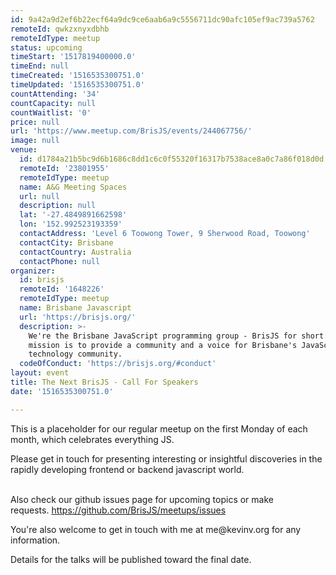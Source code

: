 ```yaml
---
id: 9a42a9d2ef6b22ecf64a9dc9ce6aab6a9c5556711dc90afc105ef9ac739a5762
remoteId: qwkzxnyxdbhb
remoteIdType: meetup
status: upcoming
timeStart: '1517819400000.0'
timeEnd: null
timeCreated: '1516535300751.0'
timeUpdated: '1516535300751.0'
countAttending: '34'
countCapacity: null
countWaitlist: '0'
price: null
url: 'https://www.meetup.com/BrisJS/events/244067756/'
image: null
venue:
  id: d1784a21b5bc9d6b1686c8dd1c6c0f55320f16317b7538ace8a0c7a86f018d0d
  remoteId: '23801955'
  remoteIdType: meetup
  name: A&G Meeting Spaces
  url: null
  description: null
  lat: '-27.4849891662598'
  lon: '152.992523193359'
  contactAddress: 'Level 6 Toowong Tower, 9 Sherwood Road, Toowong'
  contactCity: Brisbane
  contactCountry: Australia
  contactPhone: null
organizer:
  id: brisjs
  remoteId: '1648226'
  remoteIdType: meetup
  name: Brisbane Javascript
  url: 'https://brisjs.org/'
  description: >-
    We're the Brisbane JavaScript programming group - BrisJS for short. Our
    mission is to provide a community and a voice for Brisbane's JavaScript
    technology community.
  codeOfConduct: 'https://brisjs.org/#conduct'
layout: event
title: The Next BrisJS - Call For Speakers
date: '1516535300751.0'

---
```

<p>This is a placeholder for our regular meetup on the first Monday of each month, which celebrates everything JS.</p> <p>Please get in touch for presenting interesting or insightful discoveries in the rapidly developing frontend or backend javascript world.</p> <p><br/>Also check our github issues page for upcoming topics or make requests. <a href="https://github.com/BrisJS/meetups/issues"><a href="https://github.com/BrisJS/meetups/issues" class="linkified">https://github.com/BrisJS/meetups/issues</a></a></p> <p>You're also welcome to get in touch with me at me@kevinv.org for any information.</p> <p>Details for the talks will be published toward the final date.</p> 
